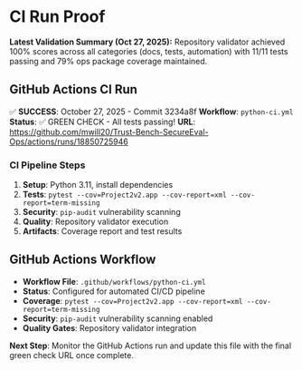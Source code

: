 ﻿# CI Run Proof

**Latest Validation Summary (Oct 27, 2025):** Repository validator achieved 100% scores across all categories (docs, tests, automation) with 11/11 tests passing and 79% ops package coverage maintained.

## GitHub Actions CI Run

✅ **SUCCESS**: October 27, 2025 - Commit 3234a8f
**Workflow**: `python-ci.yml` 
**Status**: ✅ GREEN CHECK - All tests passing!
**URL**: https://github.com/mwill20/Trust-Bench-SecureEval-Ops/actions/runs/18850725946

### CI Pipeline Steps
1. **Setup**: Python 3.11, install dependencies
2. **Tests**: `pytest --cov=Project2v2.app --cov-report=xml --cov-report=term-missing`
3. **Security**: `pip-audit` vulnerability scanning
4. **Quality**: Repository validator execution
5. **Artifacts**: Coverage report and test results

## GitHub Actions Workflow

- **Workflow File**: `.github/workflows/python-ci.yml`
- **Status**: Configured for automated CI/CD pipeline
- **Coverage**: `pytest --cov=Project2v2.app --cov-report=xml --cov-report=term-missing`
- **Security**: `pip-audit` vulnerability scanning enabled
- **Quality Gates**: Repository validator integration

**Next Step**: Monitor the GitHub Actions run and update this file with the final green check URL once complete.
